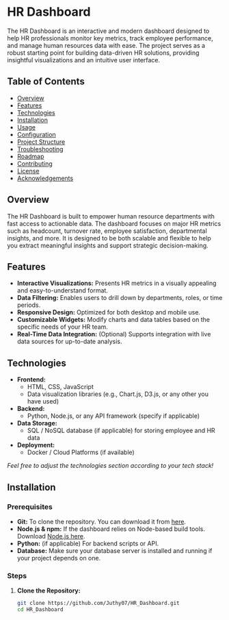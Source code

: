 # HR Dashboard

The HR Dashboard is an interactive and modern dashboard designed to help HR professionals monitor key metrics, track employee performance, and manage human resources data with ease. The project serves as a robust starting point for building data-driven HR solutions, providing insightful visualizations and an intuitive user interface.

## Table of Contents

- [Overview](#overview)
- [Features](#features)
- [Technologies](#technologies)
- [Installation](#installation)
- [Usage](#usage)
- [Configuration](#configuration)
- [Project Structure](#project-structure)
- [Troubleshooting](#troubleshooting)
- [Roadmap](#roadmap)
- [Contributing](#contributing)
- [License](#license)
- [Acknowledgements](#acknowledgements)

## Overview

The HR Dashboard is built to empower human resource departments with fast access to actionable data. The dashboard focuses on major HR metrics such as headcount, turnover rate, employee satisfaction, departmental insights, and more. It is designed to be both scalable and flexible to help you extract meaningful insights and support strategic decision-making.

## Features

- **Interactive Visualizations:** Presents HR metrics in a visually appealing and easy-to-understand format.
- **Data Filtering:** Enables users to drill down by departments, roles, or time periods.
- **Responsive Design:** Optimized for both desktop and mobile use.
- **Customizable Widgets:** Modify charts and data tables based on the specific needs of your HR team.
- **Real-Time Data Integration:** (Optional) Supports integration with live data sources for up-to-date analysis.

## Technologies

- **Frontend:**  
  - HTML, CSS, JavaScript  
  - Data visualization libraries (e.g., Chart.js, D3.js, or any other you have used)
- **Backend:**  
  - Python, Node.js, or any API framework (specify if applicable)
- **Data Storage:**  
  - SQL / NoSQL database (if applicable) for storing employee and HR data
- **Deployment:**  
  - Docker / Cloud Platforms (if available)

*Feel free to adjust the technologies section according to your tech stack!*

## Installation

### Prerequisites

- **Git:** To clone the repository. You can download it from [here](https://git-scm.com/downloads).
- **Node.js & npm:** If the dashboard relies on Node-based build tools. Download [Node.js here](https://nodejs.org/).
- **Python:** (if applicable) For backend scripts or API.
- **Database:** Make sure your database server is installed and running if your project depends on one.

### Steps

1. **Clone the Repository:**

   ```bash
   git clone https://github.com/Juthy07/HR_Dashboard.git
   cd HR_Dashboard
